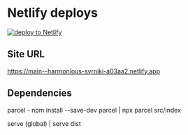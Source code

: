 # Netlify deploys

[![deploy to Netlify](https://www.netlify.com/img/deploy/button.svg)](https://app.netlify.com/start/deploy?repository=https://github.com/adamjralph/netlify-edge-demo)

## Site URL
https://main--harmonious-syrniki-a03aa2.netlify.app

## Dependencies

parcel - npm install --save-dev parcel | npx parcel src/index

serve (global) | serve dist
